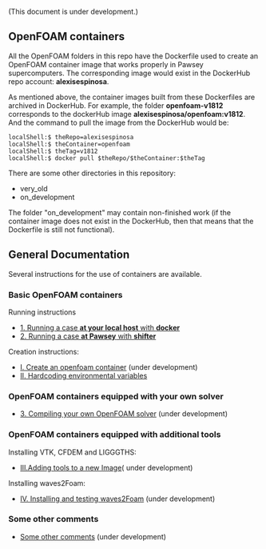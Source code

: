 (This document is under development.)

## OpenFOAM containers
All the OpenFOAM folders in this repo have the Dockerfile used to create an OpenFOAM container image that works properly in Pawsey supercomputers. The corresponding image would exist in the DockerHub repo account: **alexisespinosa**.

As mentioned above, the container images built from these Dockerfiles are archived in DockerHub. For example, the folder **openfoam-v1812** corresponds to the dockerHub image **alexisespinosa/openfoam:v1812**. And the command to pull the image from the DockerHub would be:

```shell
localShell:$ theRepo=alexisespinosa
localShell:$ theContainer=openfoam
localShell:$ theTag=v1812
localShell:$ docker pull $theRepo/$theContainer:$theTag
```

There are some other directories in this repository:

- very_old
- on_development

The folder "on_development" may contain non-finished work (if the container image does not exist in the DockerHub, then that means that the Dockerfile is still not functional).


## General Documentation
Several instructions for the use of containers are available.

### Basic OpenFOAM containers

Running instructions

* [1. Running a case **at your local host** with **docker**](./Documentation/ContainerUsage/01_RunningACaseWithDocker.md)
* [2. Running a case **at Pawsey** with **shifter**](./Documentation/ContainerUsage/02_RunningACaseAtPawseyWithShifter.md)

Creation instructions:

* [I. Create an openfoam container](./Documentation/ContainerCreation/I.CREATE_OPENFOAM_CONTAINER.md) (under development)
* [II. Hardcoding environmental variables](./Documentation/ContainerCreation/II.HARDCODING_ENVIRONMENTAL_VARIABLES.md)

### OpenFOAM containers equipped with your own solver

* [3. Compiling your own OpenFOAM solver](./Documentation/ContainerUsage/03_CompilingYourOwnSolver.md) (under development)

### OpenFOAM containers equipped with additional tools

Installing VTK, CFDEM and LIGGGTHS:

* [III.Adding tools to a new Image](./Documentation/ContainerCreation/III.ADDING_TOOLS_TO_NEW_IMAGE.md)( under development)

Installing waves2Foam:

* [IV. Installing and testing waves2Foam](./Documentation/ContainerCreation/IV.ADDING_WAVES2FOAM.md) (under development) 

### Some other comments
* [Some other comments](./Documentation/ContainerCreation/GeneralComments.md) (under development)